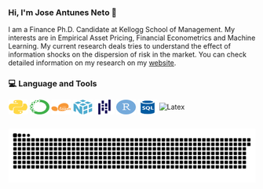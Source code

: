 ### Hi, I'm Jose Antunes Neto 👋

I am a Finance Ph.D. Candidate at Kellogg School of Management. My interests are in Empirical Asset Pricing, Financial Econometrics and Machine Learning. My current research deals tries to understand the effect of information shocks on the dispersion of risk in the market. You can check detailed information on my research on my [website](https://joseparreiras.github.io).

### 💻 Language and Tools
<div>
<img align="center" alt="Python" height="30" width="40" src="https://raw.githubusercontent.com/devicons/devicon/master/icons/python/python-plain.svg">
<img align="center" alt="Anaconda" height="30" width="40" src="https://raw.githubusercontent.com/devicons/devicon/master/icons/anaconda/anaconda-original.svg">
<img align="center" alt="Scikit-Learn" height="30" width="40" src="https://raw.githubusercontent.com/devicons/devicon/master/icons/scikitlearn/scikitlearn-plain.svg">
<img align="center" alt="Numpy" height="30" width="40" src="https://raw.githubusercontent.com/devicons/devicon/master/icons/numpy/numpy-plain.svg">
<img align="center" alt="Pandas" height="30" width="40" src="https://raw.githubusercontent.com/devicons/devicon/master/icons/pandas/pandas-plain.svg">
<img align="center" alt="R" height="30" width="40" src="https://raw.githubusercontent.com/devicons/devicon/master/icons/rstudio/rstudio-plain.svg">
<img align="center" alt="SQL" height="30" width="40" src="https://raw.githubusercontent.com/devicons/devicon/master/icons/azuresqldatabase/azuresqldatabase-plain.svg">
<img align="center" alt="Latex" height="30" width="40" src="https://raw.githubusercontent.com/devicons/devicon/master/icons/latex/latex-plain.svg">
</div>

##

##
  ![Snake animation](https://github.com/joseparreiras/joseparreiras/blob/output/github-contribution-grid-snake-dark.svg)  
## 
